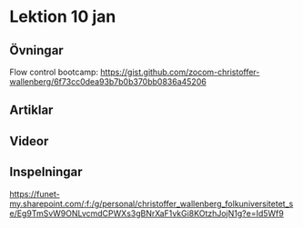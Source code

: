 # Lektion 10 jan

## Övningar

Flow control bootcamp: https://gist.github.com/zocom-christoffer-wallenberg/6f73cc0dea93b7b0b370bb0836a45206

## Artiklar

## Videor

## Inspelningar

https://funet-my.sharepoint.com/:f:/g/personal/christoffer_wallenberg_folkuniversitetet_se/Eg9TmSvW9ONLvcmdCPWXs3gBNrXaF1vkGi8KOtzhJojN1g?e=Id5Wf9